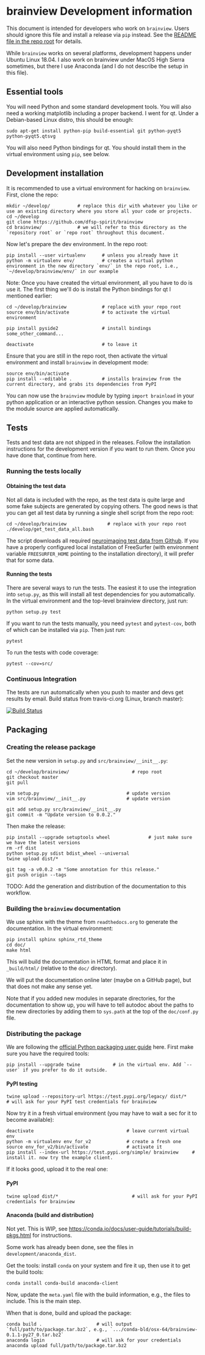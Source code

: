 # brainview Development information

This document is intended for developers who work on `brainview`. Users should ignore this file and install a release via `pip` instead. See the [README file in the repo root](../README.md) for details.

While `brainview` works on several platforms, development happens under Ubuntu Linux 18.04. I also work on brainview under MacOS High Sierra sometimes, but there I use Anaconda (and I do not describe the setup in this file).

## Essential tools

You will need Python and some standard development tools. You will also need a working matplotlib including a proper backend. I went for qt. Under a Debian-based Linux distro, this should be enough:

```console
sudo apt-get install python-pip build-essential git python-pyqt5 python-pyqt5.qtsvg
```

You will also need Python bindings for qt. You should install them in the virtual environment using `pip`, see below.


## Development installation

It is recommended to use a virtual environment for hacking on `brainview`. First, clone the repo:

```console
mkdir ~/develop/          # replace this dir with whatever you like or use an existing directory where you store all your code or projects.
cd ~/develop
git clone https://github.com/dfsp-spirit/brainview
cd brainview/             # we will refer to this directory as the `repository root` or `repo root` throughout this document.
```

Now let's prepare the dev environment. In the repo root:

```console
pip install --user virtualenv      # unless you already have it
python -m virtualenv env/          # creates a virtual python environment in the new directory `env/` in the repo root, i.e., `~/develop/brainview/env/` in our example
```


Note: Once you have created the virtual environment, all you have to do is use it. The first thing we'll do is install the Python bindings for qt I mentioned earlier:
```console
cd ~/develop/brainview             # replace with your repo root
source env/bin/activate            # to activate the virtual environment

pip install pyside2                # install bindings
some_other_command...              

deactivate                         # to leave it
```

Ensure that you are still in the repo root, then activate the virtual environment and install `brainview` in development mode:

```console
source env/bin/activate
pip install --editable .           # installs brainview from the current directory, and grabs its dependencies from PyPI
```

You can now use the `brainview` module by typing `import brainload` in your python application or an interactive python session. Changes you make to the module source are applied automatically.



## Tests

Tests and test data are not shipped in the releases. Follow the installation instructions for the development version if you want to run them. Once you have done that, continue from here.

### Running the tests locally

#### Obtaining the test data

Not all data is included with the repo, as the test data is quite large and some fake subjects are generated by copying others. The good news is that you can get all test data by running a single shell script from the repo root:

```console
cd ~/develop/brainview               # replace with your repo root
./develop/get_test_data_all.bash
```

The script downloads all required [neuroimaging test data from Github](https://github.com/dfsp-spirit/neuroimaging_testdata). If you have a properly configured local installation of FreeSurfer (with environment variable `FREESURFER_HOME` pointing to the installation directory), it will prefer that for some data.

#### Running the tests

There are several ways to run the tests. The easiest it to use the integration into `setup.py`, as this will install all test dependencies for you automatically. In the virtual environment and the top-level brainview directory, just run:

```console
python setup.py test
```

If you want to run the tests manually, you need `pytest` and `pytest-cov`, both of which can be installed via `pip`. Then just run:

```console
pytest
```

To run the tests with code coverage:

```console
pytest --cov=src/
```

### Continuous Integration

The tests are run automatically when you push to master and devs get results by email. Build status from travis-ci.org (Linux, branch master):

[![Build Status](https://travis-ci.org/dfsp-spirit/brainview.svg?branch=master)](https://travis-ci.org/dfsp-spirit/brainview)



## Packaging

### Creating the release package

Set the new version in `setup.py` and `src/brainview/__init__.py`:

```console
cd ~/develop/brainview/                       # repo root
git checkout master
git pull

vim setup.py                                # update version
vim src/brainview/__init__.py               # update version

git add setup.py src/brainview/__init__.py
git commit -m "Update version to 0.0.2."
```

Then make the release:

```console
pip install --upgrade setuptools wheel              # just make sure we have the latest versions
rm -rf dist
python setup.py sdist bdist_wheel --universal
twine upload dist/*

git tag -a v0.0.2 -m "Some annotation for this release."
git push origin --tags
```

TODO: Add the generation and distribution of the documentation to this workflow.


### Building the `brainview` documentation

We use sphinx with the theme from `readthedocs.org` to generate the documentation. In the virtual environment:

```console
pip install sphinx sphinx_rtd_theme
cd doc/
make html
```

This will build the documentation in HTML format and place it in `_build/html/` (relative to the `doc/` directory).

We will put the documentation online later (maybe on a GitHub page), but that does not make any sense yet.

Note that if you added new modules in separate directories, for the documentation to show up,
you will have to tell autodoc about the paths to the new directories by adding them to `sys.path`
at the top of the `doc/conf.py` file.


### Distributing the package


We are following the [official Python packaging user guide](https://packaging.python.org/tutorials/packaging-projects/) here. First make sure you have the required tools:

```console
pip install --upgrade twine            # in the virtual env. Add `--user` if you prefer to do it outside.
```

#### PyPI testing

```console
twine upload --repository-url https://test.pypi.org/legacy/ dist/*     # will ask for your PyPI test credentials for brainview
```

Now try it in a fresh virtual environment (you may have to wait a sec for it to become available):

```console
deactivate                                  # leave current virtual env
python -m virtualenv env_for_v2             # create a fresh one
source env_for_v2/bin/activate              # activate it
pip install --index-url https://test.pypi.org/simple/ brainview     # install it. now try the example client.
```

If it looks good, upload it to the real one:

#### PyPI

```console
twine upload dist/*                           # will ask for your PyPI credentials for brainview
```

#### Anaconda (build and distribution)

Not yet. This is WIP, see https://conda.io/docs/user-guide/tutorials/build-pkgs.html for instructions.

Some work has already been done, see the files in `development/anaconda_dist`.

Get the tools: install `conda` on your system and fire it up, then use it to get the build tools:

```console
conda install conda-build anaconda-client
```

Now, update the `meta.yaml` file with the build information, e.g., the files to include. This is the main step.

When that is done, build and upload the package:

```console
conda build .                    # will output `full/path/to/package.tar.bz2`, e.g., `.../conda-bld/osx-64/brainview-0.1.1-py27_0.tar.bz2`
anaconda login                   # will ask for your credentials
anaconda upload full/path/to/package.tar.bz2
```
